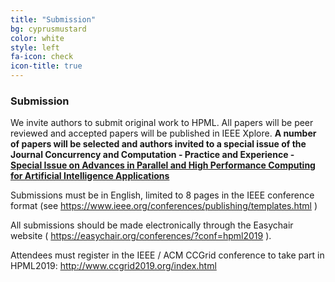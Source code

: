```yaml
---
title: "Submission"
bg: cyprusmustard
color: white
style: left
fa-icon: check
icon-title: true
---
```


### Submission

We invite authors to submit original work to HPML. All papers will be peer reviewed and accepted papers will be published in IEEE Xplore. **A number of papers will be selected and authors invited to a special issue of the Journal Concurrency and Computation - Practice and Experience - <a href="http://www.cc-pe.net/journalinfo/issues/2019.html#HPML2019">Special Issue on Advances in Parallel and High Performance Computing for Artificial Intelligence Applications</a>**

Submissions must be in English, limited to 8 pages in the IEEE conference format (see <a href="https://www.ieee.org/conferences/publishing/templates.html" style="color:white">https://www.ieee.org/conferences/publishing/templates.html</a> )

All submissions should be made electronically through the Easychair website ( <a href="https://easychair.org/conferences/?conf=hpml2019" style="color:white">https://easychair.org/conferences/?conf=hpml2019</a> ).

Attendees must register in the IEEE / ACM CCGrid conference to take part in HPML2019: <a href="http://www.ccgrid2019.org/index.html">http://www.ccgrid2019.org/index.html</a>

